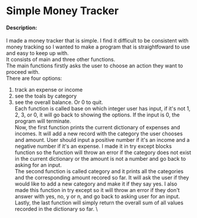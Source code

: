  # Simple Money Tracker
 #### Description:
I made a money tracker that is simple. I find it difficult to be consistent with money tracking so I wanted to make a program that is straightfoward to use and easy to keep up with. \
It consists of main and three other functions. \
The main functions firstly asks the user to choose an action they want to proceed with. \
There are four options:
1. track an expense or income
2. see the toals by category
3. see the overall balance.
Or 0 to quit. \
Each function is called base on which integer user has input, if it's not 1, 2, 3, or 0, it will go back to showing the options. If the input is 0, the program will terminate. \
Now, the first function prints the current dictionary of expenses and incomes. It will add a new record with the category the user chooses and amount. User should input a positive number if it's an income and a negative number if it's an expense.
I made it in try except blocks function so the function will throw an error if the category does not exist in the current dictionary or the amount is not a number and go back to asking for an input. \
The second function is called category and it prints all the categories and the corresponding amount recored so far. It will ask the user if they would like to add a new category and make it if they say yes. I also made this function in try except so it will throw an error if they don't answer with yes, no, y or n, and go back to asking user for an input. \
Lastly, the last function will simply return the overall sum of all values recorded in the dictionary so far. \
